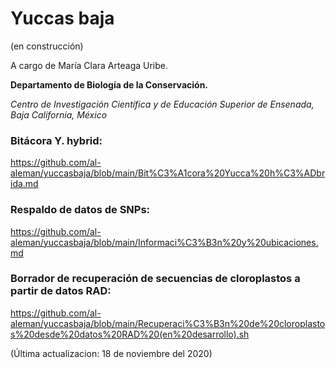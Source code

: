 # Yuccas baja

(en construcción)

A cargo de María Clara Arteaga Uribe. 

**Departamento de Biología de la Conservación.**

_Centro de Investigación Científica y de Educación Superior de Ensenada, Baja California, México_

### Bitácora Y. hybrid:
https://github.com/al-aleman/yuccasbaja/blob/main/Bit%C3%A1cora%20Yucca%20h%C3%ADbrida.md

### Respaldo de datos de SNPs:
https://github.com/al-aleman/yuccasbaja/blob/main/Informaci%C3%B3n%20y%20ubicaciones.md

### Borrador de recuperación de secuencias de cloroplastos a partir de datos RAD:
https://github.com/al-aleman/yuccasbaja/blob/main/Recuperaci%C3%B3n%20de%20cloroplastos%20desde%20datos%20RAD%20(en%20desarrollo).sh

(Última actualizacion: 18 de noviembre del 2020)
